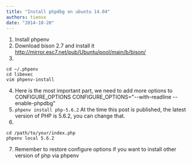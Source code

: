 ```yaml
---
title: "Install phpdbg on ubuntu 14.04"
authors: tienvx
date: "2014-10-20"
---
```


1. Install phpenv
2. Download bison 2.7 and install it http://mirror.esc7.net/pub/Ubuntu/pool/main/b/bison/
3.
```
cd ~/.phpenv
cd libexec
vim phpenv-install
```
4. Here is the most important part, we need to add more options to CONFIGURE_OPTIONS CONFIGURE_OPTIONS="--with-readline --enable-phpdbg"
5. `phpenv install php-5.6.2` At the time this post is published, the latest version of PHP is 5.6.2, you can change that.
6.
```
cd /path/to/your/index.php
phpenv local 5.6.2
```
7. Remember to restore configure options if you want to install other version of php via phpenv
